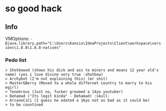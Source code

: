 
# so good hack
## Info
VMOptions: `-Djava.library.path="C:\Users\Kansio\IdeaProjects\Client\workspace\versions\1.8.8\1.8.8-natives"`
### Pedo list
```
> Shotbowxd (shows his dick and ass to minors and moans 12 year old's name) (yes i love divine very true -shotbow)
> Archybot (I'm not explaining this) (mr shit)
> MasterGBerry (Moved to a whole differnet country to marry to his egirl)
> Tenebrous (Just no, fucker groomed a 14yo youtuber)
> Dehamad ("Its legit kinda" - Dehamad) :skull:
> ArcaneCiCi (I guess he edated a 16yo not as bad as it could be)
> to be countined
```
